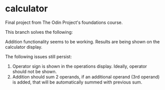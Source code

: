 # calculator
Final project from The Odin Project's foundations course.

This branch solves the following:

Addition functionality seems to be working. Results are being shown on the calculator display. 

The following issues still persist:

1. Operator sign is shown in the operations display. Ideally, operator should not be shown. 
2. Addition should sum 2 operands, if an additional operand (3rd operand) is added, that will be automatically summed with
    previous sum.
